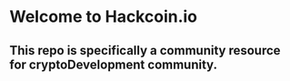 # Welcome to Hackcoin.io

## This repo is specifically a community resource for cryptoDevelopment community.
